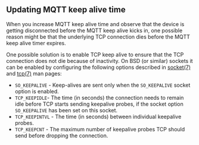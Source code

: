 
## Updating MQTT keep alive time

When you increase MQTT keep alive time and observe that the
device is getting disconnected before the MQTT keep alive kicks in,
one possible reason might be that the underlying TCP connection
dies before the MQTT keep alive timer expires. 

One possible solution is to enable TCP keep alive to ensure that the
TCP connection does not die because of inactivity. On BSD (or similar)
sockets it can be enabled by configuring the following options described
in [socket(7)](https://man7.org/linux/man-pages/man7/socket.7.html) and
[tcp(7)](https://man7.org/linux/man-pages/man7/tcp.7.html) man pages:

* `SO_KEEPALIVE` - Keep-alives are sent only when the `SO_KEEPALIVE` socket option is enabled.
* `TCP_KEEPIDLE`- The time (in seconds) the connection needs to remain idle before TCP starts sending keepalive probes, if the socket option `SO_KEEPALIVE` has been set on this socket.
* `TCP_KEEPINTVL` - The time (in seconds) between individual keepalive probes.
* `TCP_KEEPCNT` - The maximum number of keepalive probes TCP should send before dropping the connection.
